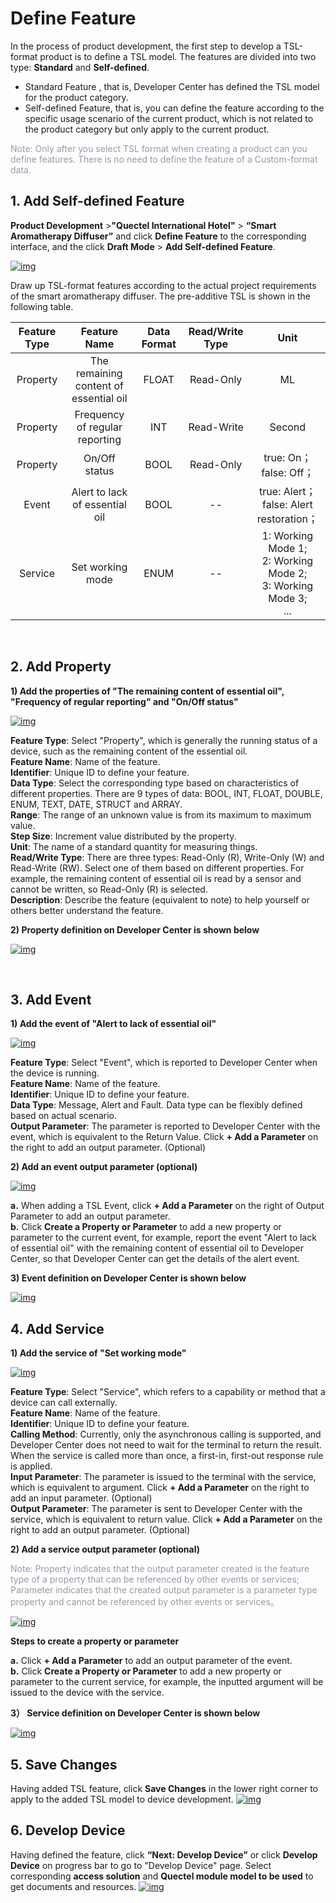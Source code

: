 # Define Feature

In the process of product development, the first step to develop a TSL-format product is to define a TSL model. The features are divided into two type:  __Standard__  and __Self-defined__.


* Standard Feature , that is, Developer Center has defined the TSL model for the product category.
  <br/>
* Self-defined Feature, that is, you can define the feature according to the specific usage scenario of the current product, which is not related to the product category but only apply to the current product.

<font color=#999AAA >Note: Only after you select TSL format when creating a product can you define features. There is no need to define the feature of a Custom-format data.</font>


## __1. Add Self-defined Feature__


__Product Development__ >__"Quectel International Hotel"__ > __“Smart Aromatherapy Diffuser”__  and click __Define Feature__ to the  corresponding interface, and the click __Draft Mode__ > __Add Self-defined Feature__.

<a data-fancybox title="img" href="/en/deviceDevelop/cellular/speediness/resource/platform/platform-04.png">![img](/en/deviceDevelop/cellular/speediness/resource/platform/platform-04.png)</a>

Draw up TSL-format features according to the actual project requirements of the smart aromatherapy diffuser. The pre-additive TSL is shown in the following table.

| Feature Type |              Feature Name               | Data Format | Read/Write Type |                             Unit                             |
| :----------: | :-------------------------------------: | :---------: | :-------------: | :----------------------------------------------------------: |
|   Property   | The remaining content of  essential oil |    FLOAT    |    Read-Only    |                              ML                              |
|   Property   |     Frequency of regular reporting      |     INT     |   Read-Write    |                              Second                              |
|   Property   |              On/Off status              |    BOOL     |    Read-Only    |                  true: On；<br>false: Off；                  |
|    Event     |     Alert to lack of essential oil      |    BOOL     |       --        |        true: Alert； <br> false: Alert restoration；         |
|   Service    |            Set working mode             |    ENUM     |       --        | 1: Working Mode 1;<br> 2: Working Mode 2;<br>3: Working Mode 3;<br>... |

<br/>

## __2. Add Property__ 

__1) Add the properties of "The remaining content of  essential oil", "Frequency of regular reporting" and "On/Off status"__

<a data-fancybox title="img" href="/en/deviceDevelop/cellular/speediness/resource/platform/platform-05.png">![img](/en/deviceDevelop/cellular/speediness/resource/platform/platform-05.png)</a>

 __Feature Type__: Select "Property", which is generally the running status of a device, such as the remaining content of the essential oil.<br/>
 __Feature Name__: Name of the feature.<br/>
 __Identifier__: Unique ID to define your feature.<br/>
 __Data Type__: Select the corresponding type based on characteristics of different properties. There are 9 types of data: BOOL, INT, FLOAT, DOUBLE, ENUM, TEXT, DATE, STRUCT and ARRAY.<br/>
 __Range__: The range of an unknown value is from its maximum to maximum value.<br/>
 __Step Size__: Increment value distributed by the property.<br/>
 __Unit__: The name of a standard quantity for measuring things.<br/>
 __Read/Write Type__: There are three types: Read-Only (R), Write-Only (W) and Read-Write (RW). Select one of them based on different properties. For example, the remaining content of  essential oil is read by a sensor and cannot be written, so Read-Only (R) is selected.<br/>
 __Description__: Describe the feature (equivalent to note) to help yourself or others better understand the feature.<br/>
	


__2) Property definition on Developer Center is shown below__

<a data-fancybox title="img" href="/en/deviceDevelop/cellular/speediness/resource/platform/platform-06.png">![img](/en/deviceDevelop/cellular/speediness/resource/platform/platform-06.png)</a>

<br/>

## __3. Add Event__ 

__1) Add the event of "Alert to lack of essential oil"__

<a data-fancybox title="img" href="/en/deviceDevelop/cellular/speediness/resource/platform/platform-07.png">![img](/en/deviceDevelop/cellular/speediness/resource/platform/platform-07.png)</a>

__Feature Type__: Select "Event",  which is reported to Developer Center when the device is running.<br>
__Feature Name__: Name of the feature.<br>
__Identifier__: Unique ID to define your feature.<br>
__Data Type__: Message, Alert and Fault. Data type can be flexibly defined based on actual scenario.<br>
__Output Parameter__: The parameter is reported to Developer Center with the event, which is equivalent to the Return Value. Click  __+ Add a Parameter__ on the right to add an output parameter. (Optional)<br>
	

__2) Add an event output parameter (optional)__

<a data-fancybox title="img" href="/en/deviceDevelop/cellular/speediness/resource/platform/platform-08.png">![img](/en/deviceDevelop/cellular/speediness/resource/platform/platform-08.png)</a>

__a.__ When adding a TSL Event, click __+ Add a Parameter__ on the right of Output Parameter to add an output  parameter. <br>
__b.__ Click __Create a Property or Parameter__ to add a new property or parameter to the current event, for example, report the event "Alert to lack of essential oil" with the remaining content of  essential oil to Developer Center, so that Developer Center can get the details of the alert event.<br>

__3) Event definition on Developer Center is shown below__

<a data-fancybox title="img" href="/en/deviceDevelop/cellular/speediness/resource/platform/platform-09.png">![img](/en/deviceDevelop/cellular/speediness/resource/platform/platform-09.png)</a>


## __4. Add Service__ 

__1) Add the service of "Set working mode"__
	
<a data-fancybox title="img" href="/en/deviceDevelop/cellular/speediness/resource/platform/platform-10.png">![img](/en/deviceDevelop/cellular/speediness/resource/platform/platform-10.png)</a>

__Feature Type__: Select "Service", which refers to a capability or method that a device can call externally.<br/>
__Feature Name__: Name of the feature.<br/>
__Identifier__: Unique ID to define your feature.<br/>
__Calling Method__: Currently, only the asynchronous calling is supported, and Developer Center does not need to wait for the terminal to return the result. When the service is called more than once, a first-in, first-out response rule is applied.<br/>
__Input Parameter__: The parameter is issued to the terminal with the service, which is equivalent to argument. Click __+ Add a Parameter__ on the right to add an input parameter. (Optional)<br/>
__Output Parameter__: The parameter is sent to Developer Center with the service, which is equivalent to return value. Click __+ Add a Parameter__ on the right to add an output parameter. (Optional)<br/>
		


__2) Add a service output parameter (optional)__

<font color=#999AAA >Note: Property indicates that the output parameter created is the feature type of a property that can be referenced by other events or services; Parameter indicates that the created output parameter is a parameter type property and cannot be referenced by other events or services。</font>

<a data-fancybox title="img" href="/en/deviceDevelop/cellular/speediness/resource/platform/platform-11.png">![img](/en/deviceDevelop/cellular/speediness/resource/platform/platform-11.png)</a>


__Steps to create a property or parameter__

__a.__ Click __+ Add a Parameter__ to add an output parameter of the event.<br>
__b.__ Click __Create a Property or Parameter__ to add a new property or parameter to the current service, for example, the inputted argument will be issued to the device with the service.
<br/>

__3） Service definition on Developer Center is shown below__

<a data-fancybox title="img" href="/en/deviceDevelop/cellular/speediness/resource/platform/platform-12.png">![img](/en/deviceDevelop/cellular/speediness/resource/platform/platform-12.png)</a>

## __5. Save Changes__ 

Having added TSL feature, click __Save Changes__ in the lower right corner to apply to the added TSL model to device development.
<a data-fancybox title="img" href="/en/deviceDevelop/cellular/speediness/resource/platform/platform-13.png">![img](/en/deviceDevelop/cellular/speediness/resource/platform/platform-13.png)</a>


## __6. Develop Device__

Having defined the feature, click __“Next: Develop Device”__ or click __Develop Device__ on progress bar to go to "Develop Device" page. Select corresponding __access solution__ and __Quectel module model to be used__ to get documents and resources.
<a data-fancybox title="img" href="/en/deviceDevelop/cellular/speediness/resource/platform/platform-14.png">![img](/en/deviceDevelop/cellular/speediness/resource/platform/platform-14.png)</a>